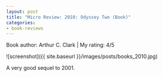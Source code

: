 ```yaml
---
layout: post
title: "Micro Review: 2010: Odyssey Two (Book)"
categories:
- book-reviews
---
```


<p>Book author: Arthur C. Clark | My rating: 4/5</p>


![screenshot]({{ site.baseurl }}/images/posts/books_2010.jpg)


<p>A very good sequel to 2001. </p>





